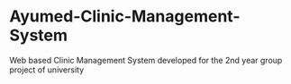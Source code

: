# Ayumed-Clinic-Management-System
Web based Clinic Management System developed for the 2nd year group project of university
